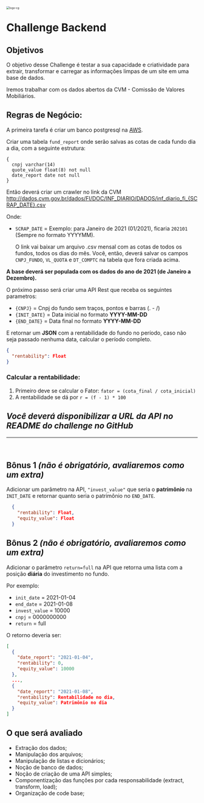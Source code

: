 <img src="https://img.carteiraglobal.com/logo-cg.png" alt="logo-cg" style="zoom:50%;float:left;" />

# Challenge Backend

## Objetivos

O objetivo desse Challenge é testar a sua capacidade e criatividade para extrair, transformar e carregar as informações limpas de um site em uma base de dados.

Iremos trabalhar com os dados abertos da CVM - Comissão de Valores Mobiliários.

## Regras de Negócio:

A primeira tarefa é criar um banco postgresql na [AWS](https://aws.amazon.com/pt/free).

Criar uma tabela `fund_report` onde serão salvas as cotas de cada fundo dia a dia, com a seguinte estrutura:

```
{
  cnpj varchar(14)
  quote_value float(8) not null
  date_report date not null
}
```

Então deverá criar um crawler no link da CVM
http://dados.cvm.gov.br/dados/FI/DOC/INF_DIARIO/DADOS/inf_diario_fi_{SCRAP_DATE}.csv

Onde:

- `SCRAP_DATE` = Exemplo: para Janeiro de 2021 (01/2021), ficaria `202101` (Sempre no formato YYYYMM).<p>
  O link vai baixar um arquivo .csv mensal com as cotas de todos os fundos, todos os dias do mês.
  Você, então, deverá salvar os campos `CNPJ_FUNDO`, `VL_QUOTA` e `DT_COMPTC` na tabela que fora criada acima.</p>

**A base deverá ser populada com os dados do ano de 2021 (de Janeiro a Dezembro).**
<br/>

O próximo passo será criar uma API Rest que receba os seguintes parametros:

- `{CNPJ}` = Cnpj do fundo sem traços, pontos e barras (. - /)
- `{INIT_DATE}` = Data inicial no formato **YYYY-MM-DD**
- `{END_DATE}` = Data final no formato **YYYY-MM-DD**

E retornar um **JSON** com a rentabilidade do fundo no período, caso não seja passado nenhuma data, calcular o período completo.

```json
{
  "rentability": Float
}
```

### Calcular a rentabilidade:

1. Primeiro deve se calcular o Fator: `fator = (cota_final / cota_inicial)`
2. A rentabilidade se dá por `r = (f - 1) * 100`

## _Você deverá disponibilizar a URL da API no README do challenge no GitHub_

<hr /><br />

## Bônus 1 _(não é obrigatório, avaliaremos como um extra)_

Adicionar um parâmetro na API, `"invest_value"` que seria o **patrimônio** na `INIT_DATE`
e retornar quanto seria o patrimônio no `END_DATE`.

```json
  {
    "rentability": Float,
    "equity_value": Float
  }
```

## Bônus 2 _(não é obrigatório, avaliaremos como um extra)_

Adicionar o parâmetro `return=full` na API que retorna uma lista com a posição **diária** do investimento no fundo.

Por exemplo:

- `init_date` = 2021-01-04
- `end_date` = 2021-01-08
- `invest_value` = 10000
- `cnpj` = 0000000000
- `return` = full

O retorno deveria ser:

```json
[
  {
    "date_report": "2021-01-04",
    "rentability": 0,
    "equity_value": 10000
  },
  ...,
  {
    "date_report": "2021-01-08",
    "rentability": Rentabilidade no dia,
    "equity_value": Patrimônio no dia
  }
]
```

## O que será avaliado

- Extração dos dados;
- Manipulação dos arquivos;
- Manipulação de listas e dicionários;
- Noção de banco de dados;
- Noção de criação de uma API simples;
- Componentização das funções por cada responsabilidade (extract, transform, load);
- Organização de code base;
